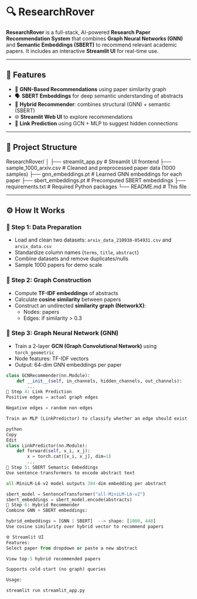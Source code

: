 # 🔍 ResearchRover

**ResearchRover** is a full-stack, AI-powered **Research Paper Recommendation System** that combines **Graph Neural Networks (GNN)** and **Semantic Embeddings (SBERT)** to recommend relevant academic papers. It includes an interactive **Streamlit UI** for real-time use.

---

## 📌 Features

- 🧠 **GNN-Based Recommendations** using paper similarity graph
- 🗣️ **SBERT Embeddings** for deep semantic understanding of abstracts
- 🧪 **Hybrid Recommender**: combines structural (GNN) + semantic (SBERT)
- 🌐 **Streamlit Web UI** to explore recommendations
- 🔗 **Link Prediction** using GCN + MLP to suggest hidden connections

---

## 📁 Project Structure

ResearchRover/
│
├── streamlit_app.py # Streamlit UI frontend
├── sample_1000_arxiv.csv # Cleaned and preprocessed paper data (1000 samples)
├── gnn_embeddings.pt # Learned GNN embeddings for each paper
├── sbert_embeddings.pt # Precomputed SBERT embeddings
├── requirements.txt # Required Python packages
└── README.md # This file

---

## ⚙️ How It Works

### 🧾 Step 1: Data Preparation

- Load and clean two datasets: `arxiv_data_210930-054931.csv` and `arvix_data.csv`
- Standardize column names (`terms`, `title`, `abstract`)
- Combine datasets and remove duplicates/nulls
- Sample 1000 papers for demo scale

### 🔁 Step 2: Graph Construction

- Compute **TF-IDF embeddings** of abstracts
- Calculate **cosine similarity** between papers
- Construct an undirected **similarity graph (NetworkX)**:
  - Nodes: papers
  - Edges: if similarity > 0.3

### 🧠 Step 3: Graph Neural Network (GNN)

- Train a 2-layer **GCN (Graph Convolutional Network)** using `torch_geometric`
- Node features: TF-IDF vectors
- Output: 64-dim GNN embeddings per paper

```python
class GCNRecommender(nn.Module):
    def __init__(self, in_channels, hidden_channels, out_channels):
        ...
🔗 Step 4: Link Prediction
Positive edges = actual graph edges

Negative edges = random non-edges

Train an MLP (LinkPredictor) to classify whether an edge should exist

python
Copy
Edit
class LinkPredictor(nn.Module):
    def forward(self, x_i, x_j):
        x = torch.cat([x_i, x_j], dim=1)
        ...
💬 Step 5: SBERT Semantic Embeddings
Use sentence-transformers to encode abstract text

all-MiniLM-L6-v2 model outputs 384-dim embedding per abstract

sbert_model = SentenceTransformer("all-MiniLM-L6-v2")
sbert_embeddings = sbert_model.encode(abstracts)
🔀 Step 6: Hybrid Recommender
Combine GNN + SBERT embeddings:

hybrid_embeddings = [GNN | SBERT]  --> shape: [1000, 448]
Use cosine similarity over hybrid vector to recommend papers

🌐 Streamlit UI
Features:
Select paper from dropdown or paste a new abstract

View top-5 hybrid recommended papers

Supports cold-start (no graph) queries

Usage:

streamlit run streamlit_app.py
